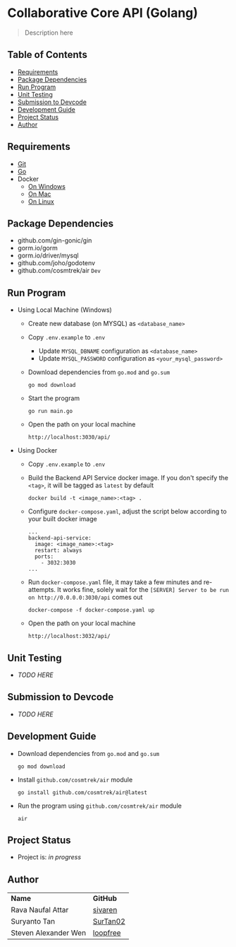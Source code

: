 # Collaborative Core API (Golang)
> Description here

## Table of Contents
* [Requirements](#requirements)
* [Package Dependencies](#package-dependencies)
* [Run Program](#run-program)
* [Unit Testing](#unit-testing)
* [Submission to Devcode](#submission-to-devcode)
* [Development Guide](#development-guide)
* [Project Status](#project-status)
* [Author](#author)

## Requirements
* [Git](https://git-scm.com/book/en/v2/Getting-Started-Installing-Git)
* [Go](https://go.dev/doc/install)
* Docker
    * [On Windows](https://docs.docker.com/desktop/install/windows-install/)
    * [On Mac](https://docs.docker.com/desktop/install/mac-install/)
    * [On Linux](https://docs.docker.com/desktop/install/linux-install/)

## Package Dependencies
* github.com/gin-gonic/gin
* gorm.io/gorm
* gorm.io/driver/mysql
* github.com/joho/godotenv
* github.com/cosmtrek/air `Dev`

## Run Program
* Using Local Machine (Windows)
    * Create new database (on MYSQL) as `<database_name>`
    * Copy `.env.example` to `.env` 
      * Update `MYSQL_DBNAME` configuration as `<database_name>`
      * Update `MYSQL_PASSWORD` configuration as `<your_mysql_password>`
    * Download dependencies from `go.mod` and `go.sum`
      
      ```
      go mod download
      ```
    * Start the program
      
      ```
      go run main.go
      ```
    * Open the path on your local machine
      
      ```
      http://localhost:3030/api/
      ```

* Using Docker 
  * Copy `.env.example` to `.env` 
  * Build the Backend API Service docker image. If you don't specify the `<tag>`, it will be tagged as `latest` by default

    ```
    docker build -t <image_name>:<tag> .
    ```
  * Configure `docker-compose.yaml`, adjust the script below according to your built docker image

    ```
    ...
    backend-api-service: 
      image: <image_name>:<tag>
      restart: always
      ports:
        - 3032:3030
    ...
    ```
  * Run `docker-compose.yaml` file, it may take a few minutes and re-attempts. It works fine, solely wait for the `[SERVER] Server to be run on http://0.0.0.0:3030/api` comes out

    ```
    docker-compose -f docker-compose.yaml up
    ```
  * Open the path on your local machine
      
    ```
    http://localhost:3032/api/
    ```

## Unit Testing
* _TODO HERE_

## Submission to Devcode
* _TODO HERE_

## Development Guide
* Download dependencies from `go.mod` and `go.sum`

    ```
    go mod download
    ```
* Install `github.com/cosmtrek/air` module

    ```
    go install github.com/cosmtrek/air@latest
    ```
* Run the program using `github.com/cosmtrek/air` module

    ```
    air
    ```

## Project Status
* Project is: _in progress_

## Author
<table>
    <tr>
      <td><b>Name</b></td>
      <td><b>GitHub</b></td>
    </tr>
    <tr>
      <td>Rava Naufal Attar</td>
      <td><a href="https://github.com/sivaren">sivaren</a></td>
    </tr>
    <tr>
      <td>Suryanto Tan</td>
      <td><a href="https://github.com/SurTan02">SurTan02</a></td>
    </tr>
    <tr>
      <td>Steven Alexander Wen</td>
      <td><a href="https://github.com/loopfree">loopfree</a></td>
    </tr>
</table>
